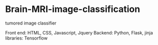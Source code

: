 # Brain-MRI-image-classification
tumored image classifier

Front end: HTML, CSS, Javascript, Jquery
Backend: Python, Flask, jinja
libraries: Tensorflow
